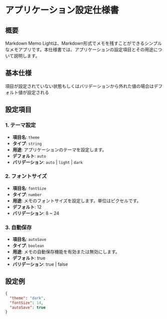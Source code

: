 # アプリケーション設定仕様書

## 概要
Markdown Memo Lightは、Markdown形式でメモを残すことができるシンプルなメモアプリです。本仕様書では、アプリケーションの設定項目とその用途について説明します。

## 基本仕様

項目が設定されていない状態もしくはバリデーションから外れた値の場合はデフォルト値が設定される

## 設定項目

### 1. テーマ設定

- **項目名**: `theme`
- **タイプ**: `string`
- **用途**: アプリケーションのテーマを設定します。
- **デフォルト**: `auto`
- **バリデーション**: `auto` | `light` | `dark`

### 2. フォントサイズ

- **項目名**: `fontSize`
- **タイプ**: `number`
- **用途**: メモのフォントサイズを設定します。単位はピクセルです。
- **デフォルト**: 12
- **バリデーション**: 8 ~ 24

### 3. 自動保存

- **項目名**: `autoSave`
- **タイプ**: `boolean`
- **用途**: メモの自動保存機能を有効または無効にします。
- **デフォルト**: true
- **バリデーション**: true | false

## 設定例

```json
{
  "theme": "dark",
  "fontSize": 14,
  "autoSave": true
}
```
